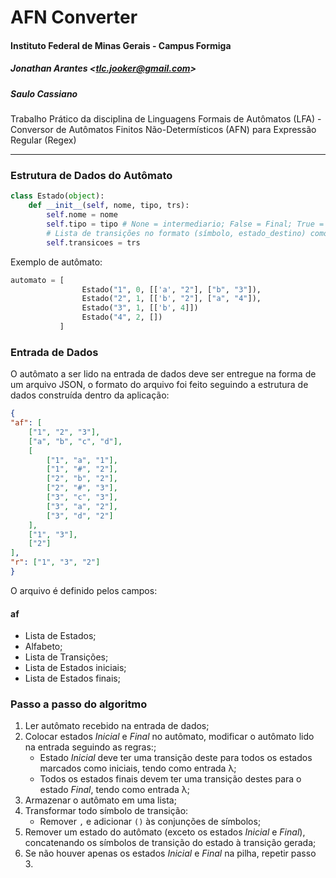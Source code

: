 # AFN Converter

#### Instituto Federal de Minas Gerais - Campus Formiga

##### Jonathan Arantes <<tlc.jooker@gmail.com>>
##### Saulo Cassiano

Trabalho Prático da disciplina de Linguagens Formais de Autômatos (LFA) - Conversor de Autômatos Finitos Não-Determísticos (AFN) para Expressão Regular (Regex)

___

### Estrutura de Dados do Autômato

```Python
class Estado(object):
    def __init__(self, nome, tipo, trs):
        self.nome = nome
        self.tipo = tipo # None = intermediario; False = Final; True = Inicial
        # Lista de transições no formato (símbolo, estado_destino) como segue: [('a', 2), ('b', 3)]
        self.transicoes = trs
```

Exemplo de autômato:

```Python
automato = [
                Estado("1", 0, [['a', "2"], ["b", "3"]),
                Estado("2", 1, [['b', "2"], ["a", "4"]),
                Estado("3", 1, [['b', 4]])
                Estado("4", 2, [])
           ]
```

### Entrada de Dados

O autômato a ser lido na entrada de dados deve ser entregue na forma de um arquivo JSON, o formato do arquivo foi feito seguindo a estrutura de dados construída dentro da aplicação:

```JSON
{
"af": [
    ["1", "2", "3"],
    ["a", "b", "c", "d"],
    [
        ["1", "a", "1"],
        ["1", "#", "2"],
        ["2", "b", "2"],
        ["2", "#", "3"],
        ["3", "c", "3"],
        ["3", "a", "2"],
        ["3", "d", "2"]
    ],
    ["1", "3"],
    ["2"]
],
"r": ["1", "3", "2"]
}
```

O arquivo é definido pelos campos:

#### af

- Lista de Estados;
- Alfabeto;
- Lista de Transições;
- Lista de Estados iniciais;
- Lista de Estados finais;

### Passo a passo do algoritmo

1. Ler autômato recebido na entrada de dados;
2. Colocar estados _Inicial_ e _Final_ no autômato, modificar o autômato lido na entrada seguindo as regras:;
    - Estado _Inicial_ deve ter uma transição deste para todos os estados marcados como iniciais, tendo como entrada λ;
    - Todos os estados finais devem ter uma transição destes para o estado _Final_, tendo como entrada λ;
3. Armazenar o autômato em uma lista;
4. Transformar todo símbolo de transição:
    - Remover `,` e adicionar `()` às conjunções de símbolos;
5. Remover um estado do autômato (exceto os estados _Inicial_ e _Final_), concatenando os símbolos de transição do estado à transição gerada;
6. Se não houver apenas os estados _Inicial_ e _Final_ na pilha, repetir passo 3.
